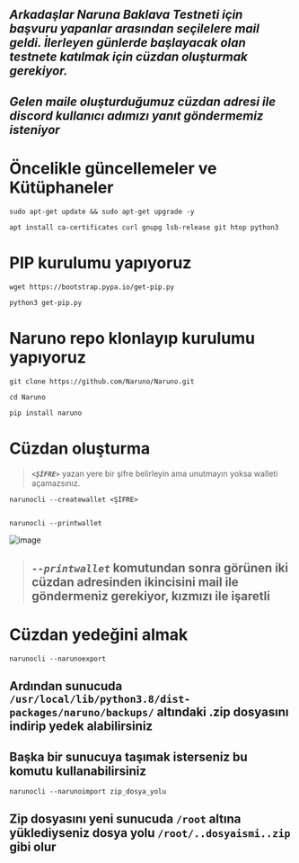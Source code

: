 ## ***Arkadaşlar Naruna Baklava Testneti için başvuru yapanlar arasından seçilelere mail geldi. İlerleyen günlerde başlayacak olan testnete katılmak için cüzdan oluşturmak gerekiyor.***
## ***Gelen maile oluşturduğumuz cüzdan adresi ile discord kullanıcı adımızı yanıt göndermemiz isteniyor***




# Öncelikle güncellemeler ve Kütüphaneler
```
sudo apt-get update && sudo apt-get upgrade -y

apt install ca-certificates curl gnupg lsb-release git htop python3
```
# PIP kurulumu yapıyoruz
```
wget https://bootstrap.pypa.io/get-pip.py

python3 get-pip.py
```
# Naruno repo klonlayıp kurulumu yapıyoruz
```
git clone https://github.com/Naruno/Naruno.git

cd Naruno

pip install naruno
```
# Cüzdan oluşturma

>  ***`<ŞİFRE>`*** yazan yere bir şifre belirleyin ama unutmayın yoksa walleti açamazsınız.
```
narunocli --createwallet <ŞİFRE>


narunocli --printwallet
``` 
![image](https://user-images.githubusercontent.com/108215275/224547775-81190875-f7c7-4b55-b4ad-f76426f4d950.png)

> ## ***`--printwallet`*** komutundan sonra görünen iki cüzdan adresinden ikincisini mail ile göndermeniz gerekiyor, kızmızı ile işaretli


# Cüzdan yedeğini almak
```
narunocli --narunoexport
```

## Ardından sunucuda `/usr/local/lib/python3.8/dist-packages/naruno/backups/` altındaki .zip dosyasını indirip yedek alabilirsiniz

## Başka bir sunucuya taşımak isterseniz bu komutu kullanabilirsiniz
```
narunocli --narunoimport zip_dosya_yolu
```
## Zip dosyasını yeni sunucuda `/root` altına yüklediyseniz dosya yolu `/root/..dosyaismi..zip` gibi olur
